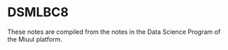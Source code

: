 # DSMLBC8
These notes are compiled from the notes in the Data Science Program of the Miuul platform.
